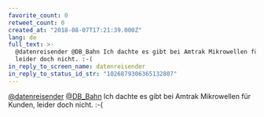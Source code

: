 ```yaml
---
favorite_count: 0
retweet_count: 0
created_at: "2018-08-07T17:21:39.000Z"
lang: de
full_text: >-
  @datenreisender @DB_Bahn Ich dachte es gibt bei Amtrak Mikrowellen für Kunden,
  leider doch nicht. :-(
in_reply_to_screen_name: datenreisender
in_reply_to_status_id_str: "1026879306365132807"
---
```


[@datenreisender](https://twitter.com/datenreisender)
[@DB_Bahn](https://twitter.com/DB_Bahn) Ich dachte es gibt bei Amtrak
Mikrowellen für Kunden, leider doch nicht. :-(
